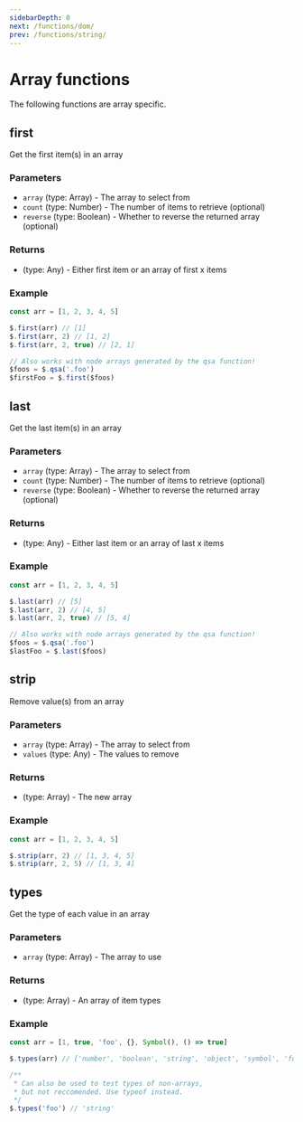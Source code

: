 ```yaml
---
sidebarDepth: 0
next: /functions/dom/
prev: /functions/string/
---
```


# Array functions

The following functions are array specific.

## first

Get the first item(s) in an array

### Parameters

- `array` (type: Array) - The array to select from
- `count` (type: Number) - The number of items to retrieve (optional)
- `reverse` (type: Boolean) - Whether to reverse the returned array (optional)

### Returns

- (type: Any) - Either first item or an array of first x items

### Example

```js
const arr = [1, 2, 3, 4, 5]

$.first(arr) // [1]
$.first(arr, 2) // [1, 2]
$.first(arr, 2, true) // [2, 1]

// Also works with node arrays generated by the qsa function!
$foos = $.qsa('.foo')
$firstFoo = $.first($foos)
```

## last

Get the last item(s) in an array

### Parameters

- `array` (type: Array) - The array to select from
- `count` (type: Number) - The number of items to retrieve (optional)
- `reverse` (type: Boolean) - Whether to reverse the returned array (optional)

### Returns

- (type: Any) - Either last item or an array of last x items

### Example

```js
const arr = [1, 2, 3, 4, 5]

$.last(arr) // [5]
$.last(arr, 2) // [4, 5]
$.last(arr, 2, true) // [5, 4]

// Also works with node arrays generated by the qsa function!
$foos = $.qsa('.foo')
$lastFoo = $.last($foos)
```

## strip

Remove value(s) from an array

### Parameters

- `array` (type: Array) - The array to select from
- `values` (type: Any) - The values to remove

### Returns

- (type: Array) - The new array

### Example

```js
const arr = [1, 2, 3, 4, 5]

$.strip(arr, 2) // [1, 3, 4, 5]
$.strip(arr, 2, 5) // [1, 3, 4]
```

## types

Get the type of each value in an array

### Parameters

- `array` (type: Array) - The array to use

### Returns

- (type: Array) - An array of item types

### Example

```js
const arr = [1, true, 'foo', {}, Symbol(), () => true]

$.types(arr) // ['number', 'boolean', 'string', 'object', 'symbol', 'function']

/**
 * Can also be used to test types of non-arrays,
 * but not reccomended. Use typeof instead.
 */
$.types('foo') // 'string'
```
